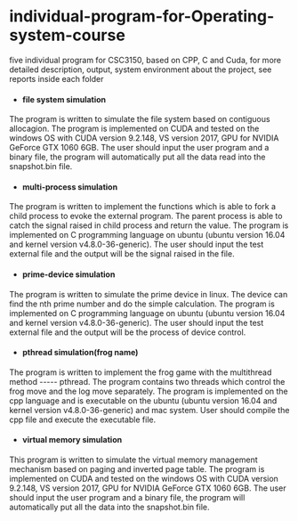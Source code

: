 # individual-program-for-Operating-system-course
five individual program for CSC3150, based on CPP, C and Cuda, for more detailed description, output, system environment about the project, see reports inside each folder

- #### file system simulation 
The program is written to simulate the file system based on contiguous allocagion. The program is implemented on CUDA and tested on the windows OS with CUDA version 9.2.148, VS version 2017, GPU for NVIDIA GeForce GTX 1060 6GB. The user should input the user program and a binary file, the program will automatically put all the data read into the snapshot.bin file.

- #### multi-process simulation
The program is written to implement the functions which is able to fork a child process to evoke the external program. The parent process is able to catch the signal raised in child process and return the value. The program is implemented on C programming language on ubuntu (ubuntu version 16.04 and kernel version v4.8.0-36-generic). The user should input the test external file and the output will be the signal raised in the file.
 
- #### prime-device simulation
The program is written to simulate the prime device in linux. The device can find the nth prime number and do the simple calculation. The program is implemented on C programming language on ubuntu (ubuntu version 16.04 and kernel version v4.8.0-36-generic). The user should input the test external file and the output will be the process of device control.

- #### pthread simulation(frog name)
The program is written to implement the frog game with the multithread method ----- pthread. The program contains two threads which control the frog move and the log move separately. The program is implemented on the cpp language and is executable on the ubuntu (ubuntu version 16.04 and kernel version v4.8.0-36-generic) and mac system. User should compile the cpp file and execute the executable file.

- #### virtual memory simulation
This program is written to simulate the virtual memory management mechanism based on paging and inverted page table. The program is implemented on CUDA and tested on the windows OS with CUDA version 9.2.148, VS version 2017, GPU for NVIDIA GeForce GTX 1060 6GB. The user should input the user program and a binary file, the program will automatically put all the data into the snapshot.bin file.
